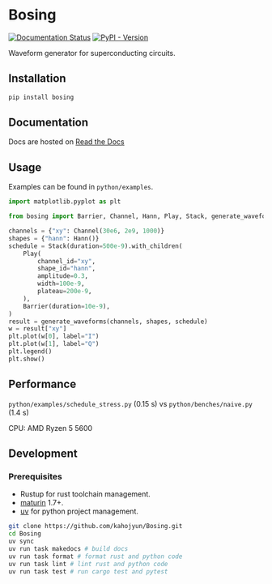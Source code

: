 # Bosing

[![Documentation Status](https://readthedocs.org/projects/bosing/badge/?version=latest)](https://bosing.readthedocs.io/zh-cn/latest/?badge=latest)
[![PyPI - Version](https://img.shields.io/pypi/v/bosing)](https://pypi.org/project/bosing/)

Waveform generator for superconducting circuits.

## Installation

```bash
pip install bosing
```

## Documentation

Docs are hosted on [Read the Docs](http://bosing.readthedocs.io/)

## Usage

Examples can be found in `python/examples`.

```python
import matplotlib.pyplot as plt

from bosing import Barrier, Channel, Hann, Play, Stack, generate_waveforms

channels = {"xy": Channel(30e6, 2e9, 1000)}
shapes = {"hann": Hann()}
schedule = Stack(duration=500e-9).with_children(
    Play(
        channel_id="xy",
        shape_id="hann",
        amplitude=0.3,
        width=100e-9,
        plateau=200e-9,
    ),
    Barrier(duration=10e-9),
)
result = generate_waveforms(channels, shapes, schedule)
w = result["xy"]
plt.plot(w[0], label="I")
plt.plot(w[1], label="Q")
plt.legend()
plt.show()
```

## Performance

`python/examples/schedule_stress.py` (0.15 s) vs `python/benches/naive.py` (1.4 s)

CPU: AMD Ryzen 5 5600

## Development

### Prerequisites

* Rustup for rust toolchain management.
* [maturin](https://github.com/PyO3/maturin) 1.7+.
* [uv](https://github.com/astral-sh/uv) for python project management.

```bash
git clone https://github.com/kahojyun/Bosing.git
cd Bosing
uv sync
uv run task makedocs # build docs
uv run task format # format rust and python code
uv run task lint # lint rust and python code
uv run task test # run cargo test and pytest
```
